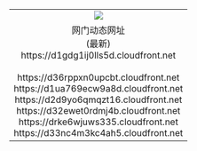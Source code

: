 ﻿<table>
  <tr></tr>
  <tr><td colspan=2 align=center><img src="https://d1gdg1ij0lls5d.cloudfront.net/Up/oGate.jpg" /></td></tr>
  <tr><td colspan=2 align=center>网门动态网址<br/>(最新)
<br>https://d1gdg1ij0lls5d.cloudfront.net
<br/>
<br>https://d36rppxn0upcbt.cloudfront.net
<br>https://d1ua769ecw9a8d.cloudfront.net
<br>https://d2d9yo6qmqzt16.cloudfront.net
<br>https://d32ewet0rdmj4b.cloudfront.net
<br>https://drke6wjuws335.cloudfront.net
<br>https://d33nc4m3kc4ah5.cloudfront.net
    </td>
  </tr>
</table>
